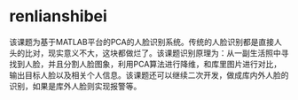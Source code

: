 # renlianshibei
该课题为基于MATLAB平台的PCA的人脸识别系统。传统的人脸识别都是直接人头的比对，现实意义不大，这块都做烂了。该课题识别原理为：从一副生活照中寻找到人脸，并且分割人脸图象，利用PCA算法进行降维，和库里图片进行对比，输出目标人脸以及相关个人信息。该课题还可以继续二次开发，做成库内外人脸的识别，如果是库外人脸则实现报警等。
